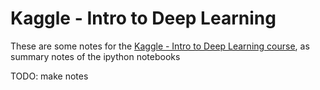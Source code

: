 # Kaggle - Intro to Deep Learning
These are some notes for the [Kaggle - Intro to Deep Learning course](https://www.kaggle.com/learn/intro-to-deep-learning), as summary notes of the ipython notebooks

TODO: make notes
